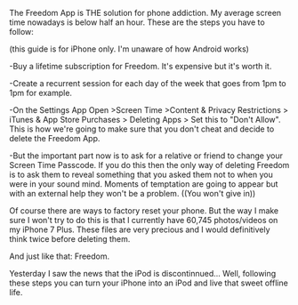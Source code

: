 The Freedom App is THE solution for phone addiction. My average screen time nowadays is below half an hour. These are the steps you have to follow:

(this guide is for iPhone only. I'm unaware of how Android works)

-Buy a lifetime subscription for Freedom. It's expensive but it's worth it.

-Create a recurrent session for each day of the week that goes from 1pm to 1pm for example.

-On the Settings App Open >Screen Time >Content & Privacy Restrictions > iTunes & App Store Purchases > Deleting Apps > Set this to "Don't Allow". This is 
how we're going to make sure that you don't cheat and decide to delete the Freedom App.

-But the important part now is to ask for a relative or friend to change your Screen Time Passcode. If you do this then the only way of deleting Freedom is
to ask them to reveal something that you asked them not to when you were in your sound mind. Moments of temptation are going to appear but with an
external help they won't be a problem. ((You won't give in))

Of course there are ways to factory reset your phone. But the way I make sure I won't try to do this is that I currently have 60,745 photos/videos on my
iPhone 7 Plus. These files are very precious and I would definitively think twice before deleting them.

And just like that: Freedom. 

Yesterday I saw the news that the iPod is discontinnued... Well, following these steps you can turn your iPhone into an iPod and live
that sweet offline life.
